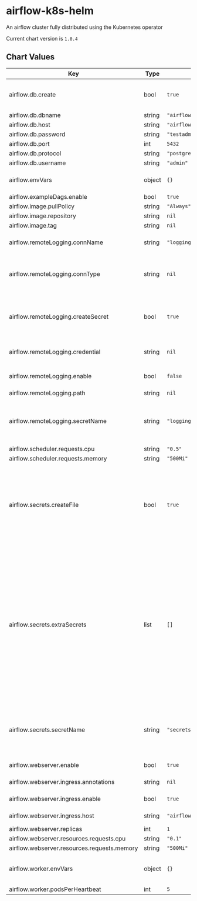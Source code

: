 airflow-k8s-helm
================
An airflow cluster fully distributed using the Kubernetes operator

Current chart version is `1.0.4`





## Chart Values

| Key | Type | Default | Description |
|-----|------|---------|-------------|
| airflow.db.create | bool | `true` | Create a postgres backend for your airflow cluster. More suitable for testing than for production. |
| airflow.db.dbname | string | `"airflow"` |  |
| airflow.db.host | string | `"airflow-default-db-svc"` |  |
| airflow.db.password | string | `"testadminpass"` |  |
| airflow.db.port | int | `5432` |  |
| airflow.db.protocol | string | `"postgresql+psycopg2"` |  |
| airflow.db.username | string | `"admin"` |  |
| airflow.envVars | object | `{}` | Extra Variables to create in your webserver and scheduler containers. |
| airflow.exampleDags.enable | bool | `true` | Create example dags |
| airflow.image.pullPolicy | string | `"Always"` |  |
| airflow.image.repository | string | `nil` | Airflow Image |
| airflow.image.tag | string | `nil` |  |
| airflow.remoteLogging.connName | string | `"logging"` | Name you want to give the connection used for remote logging. |
| airflow.remoteLogging.connType | string | `nil` | The type of connection you want to set up for remote logging. This chart has been tested with s3 (AWS) and gs (GCP) |
| airflow.remoteLogging.createSecret | bool | `true` | Create a logging secret file using the secret defined under remote_logging_secret This needs to contain the login:password or similar for |
| airflow.remoteLogging.credential | string | `nil` | If create_logging_secret is true, the secret you want to use for remote logging. |
| airflow.remoteLogging.enable | bool | `false` | enable remote logging to an s3/gcs..etc. Recommended as workers are ephemeral. |
| airflow.remoteLogging.path | string | `nil` |  |
| airflow.remoteLogging.secretName | string | `"logging-secrets"` | The name of the secrets file providing a REMOTE_LOGGING_SECRET that will be used to construct an airflow URI for the connection |
| airflow.scheduler.requests.cpu | string | `"0.5"` |  |
| airflow.scheduler.requests.memory | string | `"500Mi"` |  |
| airflow.secrets.createFile | bool | `true` | create a secrets file using the credentials provided in the db section and extra secrets sections. or set to false and provide a secrets file providing DB_HOST and DB_PASSWORD for your airflow backend and any other secrets you wish to provide to your environment. |
| airflow.secrets.extraSecrets | list | `[]` | The name of a secret object in the same namespace. This will contain DB_PASSWORD, DB_HOST, REMOTE_LOGGING_STRING    secret_file: my-secrets    secret_file: Any Further Secrets that need to be available in the environment can be added here. IF PROVIDING FILE: Secret only needs to a list form e.g    extra_secrets:      - Secret1      - Secret2 IF SECRETS TO BE CREATED BY THIS HELM CHART (not recommended for production): Secrets to be provided as a map e.g      extra_secrets:        Secret1: "admin"        Secret2: "otherpass" |
| airflow.secrets.secretName | string | `"secrets-default"` | a secrets file providing DB_HOST and DB_PASSWORD for your airflow backend and any other secrets you wish to provide  to your environment. |
| airflow.webserver.enable | bool | `true` | Whether to create webserver UI |
| airflow.webserver.ingress.annotations | string | `nil` | Ingress annotations for your ingress controller. |
| airflow.webserver.ingress.enable | bool | `true` | Whether to create an ingress for your webserver. |
| airflow.webserver.ingress.host | string | `"airflow.helmdeploy.data.global.com"` | Host for your ingress controller. |
| airflow.webserver.replicas | int | `1` |  |
| airflow.webserver.resources.requests.cpu | string | `"0.1"` |  |
| airflow.webserver.resources.requests.memory | string | `"500Mi"` |  |
| airflow.worker.envVars | object | `{}` | Additional Environment variables that will be created on workers when they initialise |
| airflow.worker.podsPerHeartbeat | int | `5` |  |

